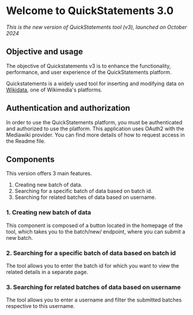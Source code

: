 # Welcome to QuickStatements 3.0

*This is the new version of QuickStatements tool (v3), launched on October 2024*

## Objective and usage

The objective of Quickstatements v3 is to enhance the functionality, performance, and user experience of the QuickStatements platform.

Quickstatements is a widely used tool for inserting and modifying data on [Wikidata](https://www.wikidata.org/wiki/Wikidata:Main_Page), one of Wikimedia's platforms.

## Authentication and authorization

In order to use the QuickStatements platform, you must be authenticated and authorized to use the platform. This application uses OAuth2 with the Mediawiki provider. You can find more details of how to request access in the Readme file.

## Components

This version offers 3 main features.
1. Creating new batch of data.
2. Searching for a specific batch of data based on batch id.
3. Searching for related batches of data based on username.

### 1. Creating new batch of data

This component is composed of a button located in the homepage of the tool, which takes you to the batch/new/ endpoint, where you can submit a new batch.

### 2. Searching for a specific batch of data based on batch id

The tool allows you to enter the batch id for which you want to view the related details in a separate page.

### 3. Searching for related batches of data based on username

The tool allows you to enter a username and filter the submitted batches respective to this username.

